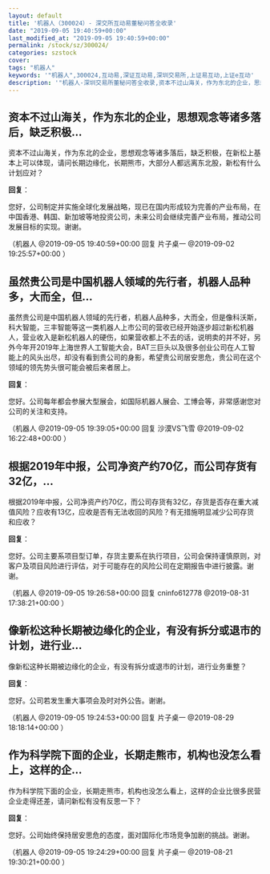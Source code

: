 ```yaml
---
layout: default
title: '机器人（300024）- 深交所互动易董秘问答全收录'
date: "2019-09-05 19:40:59+00:00"
last_modified_at: "2019-09-05 19:40:59+00:00"
permalink: /stock/sz/300024/
categories: szstock
cover: 
tags: "机器人"
keywords: '"机器人",300024,互动易,深证互动易,深圳交易所,上证易互动,上证e互动'
description: '"机器人-深圳交易所董秘问答全收录,资本不过山海关，作为东北的企业，思想观念等诸多落后，缺乏积极，在新松上基本上可以体现，请问长期边缘化，长期熊市，大部分人都远离东北股，新松有什么计划应对？"'
---
```


## 资本不过山海关，作为东北的企业，思想观念等诸多落后，缺乏积极...

资本不过山海关，作为东北的企业，思想观念等诸多落后，缺乏积极，在新松上基本上可以体现，请问长期边缘化，长期熊市，大部分人都远离东北股，新松有什么计划应对？

**回复**：

您好，公司制定并实施全球化发展战略，现已在国内形成较为完善的产业布局，在中国香港、韩国、新加坡等地投资公司，未来公司会继续完善产业布局，推动公司发展目标的实现。谢谢。 

（机器人  @2019-09-05 19:40:59+00:00 回复 片子桌一  @2019-09-02 19:25:57+00:00 ）

## 虽然贵公司是中国机器人领域的先行者，机器人品种多，大而全，但...

虽然贵公司是中国机器人领域的先行者，机器人品种多，大而全，但是像科沃斯，科大智能，三丰智能等这一类机器人上市公司的营收已经开始逐步超过新松机器人，营业收入是新松机器人的硬伤，如果营收都上不去的话，说明卖的并不好，另外今年开2019年上海世界人工智能大会，BAT三巨头以及很多创业公司在人工智能上的风头出尽，却没有看到贵公司的身影，希望贵公司居安思危，贵公司在这个领域的领先势头很可能会被后来者居上。

**回复**：

您好。公司每年都会参展大型展会，如国际机器人展会、工博会等，非常感谢您对公司的关注和支持。 

（机器人  @2019-09-05 19:39:05+00:00 回复 沙漠VS飞雪  @2019-09-02 16:22:48+00:00 ）

## 根据2019年中报，公司净资产约70亿，而公司存货有32亿，...

根据2019年中报，公司净资产约70亿，而公司存货有32亿，存货是否存在重大减值风险？应收有13亿，应收是否有无法收回的风险？有无措施明显减少公司存货和应收？

**回复**：

您好。公司主要系项目型订单，存货主要系在执行项目，公司会保持谨慎原则，对客户及项目风险进行评估，对于可能存在的风险公司在定期报告中进行披露。谢谢。 

（机器人  @2019-09-05 19:26:58+00:00 回复 cninfo612778  @2019-08-31 17:38:21+00:00 ）

## 像新松这种长期被边缘化的企业，有没有拆分或退市的计划，进行业...

像新松这种长期被边缘化的企业，有没有拆分或退市的计划，进行业务重整？

**回复**：

您好。公司若发生重大事项会及时对外公告。谢谢。 

（机器人  @2019-09-05 19:24:53+00:00 回复 片子桌一  @2019-08-29 18:18:14+00:00 ）

## 作为科学院下面的企业，长期走熊市，机构也没怎么看上，这样的企...

作为科学院下面的企业，长期走熊市，机构也没怎么看上，这样的企业比很多民营企业走得还差，请问新松有没有反思一下？

**回复**：

您好。公司始终保持居安思危的态度，面对国际化市场竞争加剧的挑战。谢谢。 

（机器人  @2019-09-05 19:24:29+00:00 回复 片子桌一  @2019-08-21 19:30:21+00:00 ）


